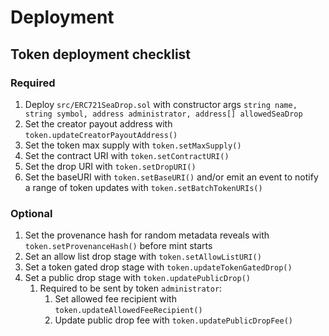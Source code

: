 # Deployment

## Token deployment checklist

### Required

1. Deploy `src/ERC721SeaDrop.sol` with constructor args `string name, string symbol, address administrator, address[] allowedSeaDrop`
1. Set the creator payout address with `token.updateCreatorPayoutAddress()`
1. Set the token max supply with `token.setMaxSupply()`
1. Set the contract URI with `token.setContractURI()`
1. Set the drop URI with `token.setDropURI()`
1. Set the baseURI with `token.setBaseURI()` and/or emit an event to notify a range of token updates with `token.setBatchTokenURIs()`

### Optional

1. Set the provenance hash for random metadata reveals with `token.setProvenanceHash()` before mint starts
1. Set an allow list drop stage with `token.setAllowListURI()`
1. Set a token gated drop stage with `token.updateTokenGatedDrop()`
1. Set a public drop stage with `token.updatePublicDrop()`
   1. Required to be sent by token `administrator`:
      1. Set allowed fee recipient with `token.updateAllowedFeeRecipient()`
      1. Update public drop fee with `token.updatePublicDropFee()`
